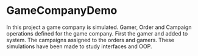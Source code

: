 # GameCompanyDemo

In this project a game company is simulated.
Gamer, Order and Campaign operations defined for the game company.
First the gamer and added to system.
The campaigns assigned to the orders and gamers.
These simulations have been made to study interfaces and OOP.
